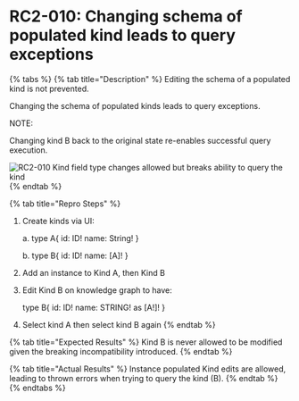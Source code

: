 # RC2-010: Changing schema of populated kind leads to query exceptions

{% tabs %}
{% tab title="Description" %}
Editing the schema of a populated kind is not prevented. 

Changing the schema of populated kinds leads to query exceptions.

NOTE:

Changing kind B back to the original state re-enables successful query execution.

![RC2-010 Kind field type changes allowed but breaks ability to query the kind](https://maanaimages.blob.core.windows.net/maana-q-documentation/RC2-010.png)
{% endtab %}

{% tab title="Repro Steps" %}
1. Create kinds via UI:

   a. type A{ id: ID! name: String! }

   b. type B{ id: ID! name: \[A\]! }

2. Add an instance to Kind A, then Kind B
3. Edit Kind B on knowledge graph to have:

   type B{ id: ID! name: STRING! as \[A!\]! }

4. Select kind A then select kind B again
{% endtab %}

{% tab title="Expected Results" %}
Kind B is never allowed to be modified given the breaking incompatibility introduced.
{% endtab %}

{% tab title="Actual Results" %}
Instance populated Kind edits are allowed, leading to thrown errors when trying to query the kind \(B\).
{% endtab %}
{% endtabs %}


